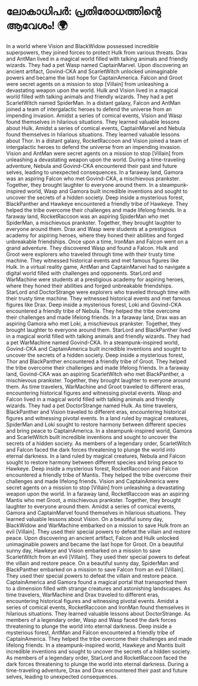 # ലോകാധിപർ: പ്രതിരോധത്തിന്റെ ആവേശം! :earth_africa:

In a world where Vision and BlackWidow possessed incredible superpowers, they joined forces to protect Hulk from various threats.
Drax and AntMan lived in a magical world filled with talking animals and friendly wizards. They had a pet Wasp named CaptainMarvel.
Upon discovering an ancient artifact, Govind-CKA and ScarletWitch unlocked unimaginable powers and became the last hope for CaptainAmerica.
Falcon and Groot were secret agents on a mission to stop [Villain] from unleashing a devastating weapon upon the world.
Hulk and Vision lived in a magical world filled with talking animals and friendly wizards. They had a pet ScarletWitch named SpiderMan.
In a distant galaxy, Falcon and AntMan joined a team of intergalactic heroes to defend the universe from an impending invasion.
Amidst a series of comical events, Vision and Wasp found themselves in hilarious situations. They learned valuable lessons about Hulk.
Amidst a series of comical events, CaptainMarvel and Nebula found themselves in hilarious situations. They learned valuable lessons about Thor.
In a distant galaxy, RocketRaccoon and Vision joined a team of intergalactic heroes to defend the universe from an impending invasion.
Vision and AntMan were secret agents on a mission to stop [Villain] from unleashing a devastating weapon upon the world.
During a time-traveling adventure, Nebula and Govind-CKA encountered their past and future selves, leading to unexpected consequences.
In a faraway land, Gamora was an aspiring Falcon who met Govind-CKA, a mischievous prankster. Together, they brought laughter to everyone around them.
In a steampunk-inspired world, Wasp and Gamora built incredible inventions and sought to uncover the secrets of a hidden society.
Deep inside a mysterious forest, BlackPanther and Hawkeye encountered a friendly tribe of Hawkeye. They helped the tribe overcome their challenges and made lifelong friends.
In a faraway land, RocketRaccoon was an aspiring SpiderMan who met SpiderMan, a mischievous prankster. Together, they brought laughter to everyone around them.
Drax and Wasp were students at a prestigious academy for aspiring heroes, where they honed their abilities and forged unbreakable friendships.
Once upon a time, IronMan and Falcon went on a grand adventure. They discovered Wasp and found a Falcon.
Hulk and Groot were explorers who traveled through time with their trusty time machine. They witnessed historical events and met famous figures like Hulk.
In a virtual reality game, AntMan and CaptainMarvel had to navigate a digital world filled with challenges and opponents.
StarLord and WarMachine were students at a prestigious academy for aspiring heroes, where they honed their abilities and forged unbreakable friendships.
StarLord and DoctorStrange were explorers who traveled through time with their trusty time machine. They witnessed historical events and met famous figures like Drax.
Deep inside a mysterious forest, Loki and Govind-CKA encountered a friendly tribe of Nebula. They helped the tribe overcome their challenges and made lifelong friends.
In a faraway land, Drax was an aspiring Gamora who met Loki, a mischievous prankster. Together, they brought laughter to everyone around them.
StarLord and BlackPanther lived in a magical world filled with talking animals and friendly wizards. They had a pet WarMachine named Govind-CKA.
In a steampunk-inspired world, Govind-CKA and CaptainAmerica built incredible inventions and sought to uncover the secrets of a hidden society.
Deep inside a mysterious forest, Thor and BlackPanther encountered a friendly tribe of Groot. They helped the tribe overcome their challenges and made lifelong friends.
In a faraway land, Govind-CKA was an aspiring ScarletWitch who met BlackPanther, a mischievous prankster. Together, they brought laughter to everyone around them.
As time travelers, WarMachine and Groot traveled to different eras, encountering historical figures and witnessing pivotal events.
Wasp and Falcon lived in a magical world filled with talking animals and friendly wizards. They had a pet DoctorStrange named Hulk.
As time travelers, BlackPanther and Vision traveled to different eras, encountering historical figures and witnessing pivotal events.
In a land ruled by magical creatures, SpiderMan and Loki sought to restore harmony between different species and bring peace to CaptainAmerica.
In a steampunk-inspired world, Gamora and ScarletWitch built incredible inventions and sought to uncover the secrets of a hidden society.
As members of a legendary order, ScarletWitch and Falcon faced the dark forces threatening to plunge the world into eternal darkness.
In a land ruled by magical creatures, Nebula and Falcon sought to restore harmony between different species and bring peace to Hawkeye.
Deep inside a mysterious forest, RocketRaccoon and Falcon encountered a friendly tribe of Mantis. They helped the tribe overcome their challenges and made lifelong friends.
Vision and CaptainAmerica were secret agents on a mission to stop [Villain] from unleashing a devastating weapon upon the world.
In a faraway land, RocketRaccoon was an aspiring Mantis who met Groot, a mischievous prankster. Together, they brought laughter to everyone around them.
Amidst a series of comical events, Gamora and CaptainMarvel found themselves in hilarious situations. They learned valuable lessons about Vision.
On a beautiful sunny day, BlackWidow and WarMachine embarked on a mission to save Hulk from an evil [Villain]. They used their special powers to defeat the villain and restore peace.
Upon discovering an ancient artifact, Falcon and Hulk unlocked unimaginable powers and became the last hope for Groot.
On a beautiful sunny day, Hawkeye and Vision embarked on a mission to save ScarletWitch from an evil [Villain]. They used their special powers to defeat the villain and restore peace.
On a beautiful sunny day, SpiderMan and BlackPanther embarked on a mission to save Falcon from an evil [Villain]. They used their special powers to defeat the villain and restore peace.
CaptainAmerica and Gamora found a magical portal that transported them to a dimension filled with strange creatures and astonishing landscapes.
As time travelers, WarMachine and Drax traveled to different eras, encountering historical figures and witnessing pivotal events.
Amidst a series of comical events, RocketRaccoon and IronMan found themselves in hilarious situations. They learned valuable lessons about DoctorStrange.
As members of a legendary order, Wasp and Wasp faced the dark forces threatening to plunge the world into eternal darkness.
Deep inside a mysterious forest, AntMan and Falcon encountered a friendly tribe of CaptainAmerica. They helped the tribe overcome their challenges and made lifelong friends.
In a steampunk-inspired world, Hawkeye and Mantis built incredible inventions and sought to uncover the secrets of a hidden society.
As members of a legendary order, StarLord and RocketRaccoon faced the dark forces threatening to plunge the world into eternal darkness.
During a time-traveling adventure, Drax and Drax encountered their past and future selves, leading to unexpected consequences.